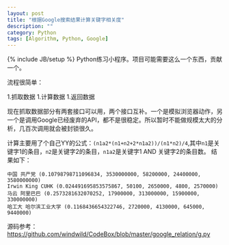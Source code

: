 ```yaml
---
layout: post
title: "根据Google搜索结果计算关键字相关度"
description: ""
category: Python
tags: [Algorithm, Python, Google]
---
```

{% include JB/setup %}
Python练习小程序。项目可能需要这么一个东西，贡献一个。

流程很简单：

1.抓取数据
1.计算数据
1.返回数据

现在抓取数据部分有两套接口可以用，两个接口互补。一个是模拟浏览器动作，另一个是调用Google已经废弃的API，都不是很稳定。所以暂时不能做规模太大的分析，几百次调用就会被封锁很久。

计算主要用了个自己YY的公式：`(n1a2*(n1+n2+2*n1a2))/(n1*n2)/4`,其中`n1`是关键字1的条目，`n2`是关键字2的条目，`n1a2`是关键字1 AND 关键字2的条目数。
结果如下：

	中国 共产党 (0.10798798711096834, 3530000000, 58200000, 24400000, 3580000000)
	Irwin King CUHK (0.024491695853575867, 50100, 2650000, 4800, 2570000)
	马云 阿里巴巴 (0.2573281632070252, 17900000, 313000000, 15900000, 330000000)
	哈工大 哈尔滨工业大学 (0.1168436654322746, 2720000, 4130000, 645000, 9440000)

源码参考：<https://github.com/windwild/CodeBox/blob/master/google_relation/g.py>